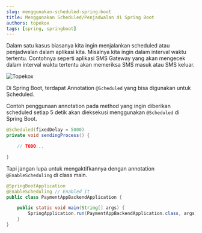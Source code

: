 ```yaml
---
slug: menggunakan-scheduled-spring-boot
title: Menggunakan Scheduled/Penjadwalan di Spring Boot
authors: topekox
tags: [spring, springboot]
---
```


Dalam satu kasus biasanya kita ingin menjalankan scheduled atau penjadwalan dalam aplikasi kita. Misalnya kita ingin dalam interval waktu tertentu. Contohnya seperti aplikasi SMS Gateway yang akan mengecek dalam interval waktu tertentu akan memeriksa SMS masuk atau SMS keluar.

<!--truncate-->

![Topekox](https://images.unsplash.com/photo-1435527173128-983b87201f4d?ixlib=rb-1.2.1&ixid=MnwxMjA3fDB8MHxwaG90by1wYWdlfHx8fGVufDB8fHx8&auto=format&fit=crop&w=1467&q=80)

Di Spring Boot, terdapat Annotation `@Scheduled` yang bisa digunakan untuk Scheduled. 

Contoh penggunaan annotation pada method yang ingin diberikan scheduled setiap 5 detik akan dieksekusi menggunakan `@Scheduled` di Spring Boot.

```java
@Scheduled(fixedDelay = 5000)
private void sendingProcess() {

    // TODO...

}
```

Tapi jangan lupa untuk mengaktifkannya dengan annotation `@EnableScheduling` di class main.

```java
@SpringBootApplication
@EnableScheduling // Enabled it
public class PaymentAppBackendApplication {

	public static void main(String[] args) {
		SpringApplication.run(PaymentAppBackendApplication.class, args);
	}
}
```
